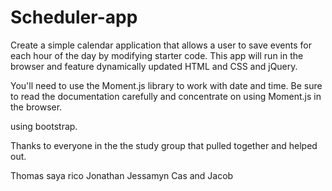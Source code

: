 # Scheduler-app
Create a simple calendar application that allows a user to save events for each hour of the day by modifying starter code. This app will run in the browser and feature dynamically updated HTML and CSS and jQuery.

You'll need to use the Moment.js library to work with date and time. Be sure to read the documentation carefully and concentrate on using Moment.js in the browser.

using bootstrap.

Thanks to everyone in the the study group that pulled together and helped out.

Thomas
saya
rico
Jonathan
Jessamyn
Cas
and 
Jacob
